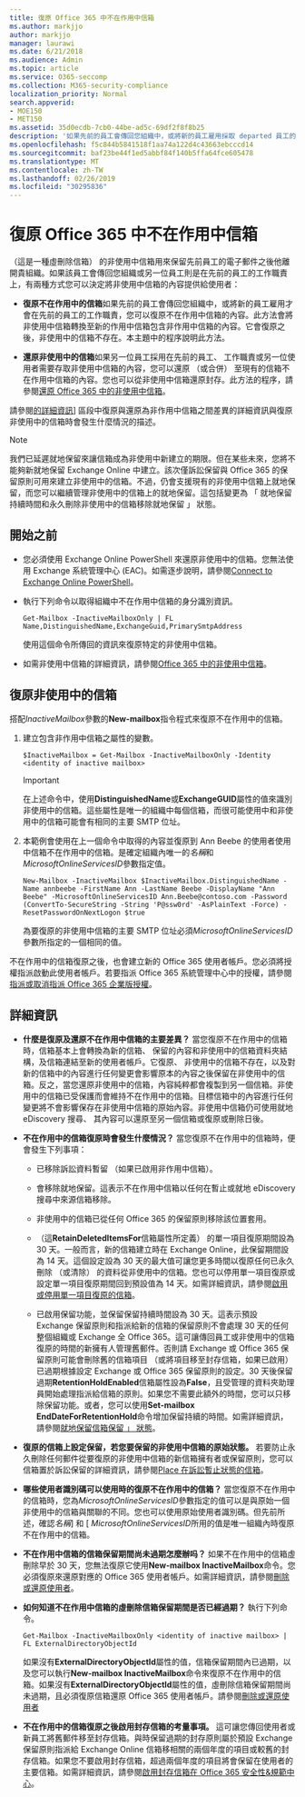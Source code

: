 ```yaml
---
title: 復原 Office 365 中不在作用中信箱
ms.author: markjjo
author: markjjo
manager: laurawi
ms.date: 6/21/2018
ms.audience: Admin
ms.topic: article
ms.service: O365-seccomp
ms.collection: M365-security-compliance
localization_priority: Normal
search.appverid:
- MOE150
- MET150
ms.assetid: 35d0ecdb-7cb0-44be-ad5c-69df2f8f8b25
description: '如果先前的員工會傳回您組織中，或將新的員工雇用採取 departed 員工的工作職責，您可以復原 Office 365 中的非使用中信箱的內容。當您復原不在作用中的信箱時，它會轉換成新的信箱包含非作用中信箱的內容。 '
ms.openlocfilehash: f5c844b5841518f1aa74a122d4c43663ebcccd14
ms.sourcegitcommit: baf23be44f1ed5abbf84f140b5ffa64fce605478
ms.translationtype: MT
ms.contentlocale: zh-TW
ms.lasthandoff: 02/26/2019
ms.locfileid: "30295836"
---
```

# <a name="recover-an-inactive-mailbox-in-office-365"></a>復原 Office 365 中不在作用中信箱

（這是一種虛刪除信箱） 的非使用中信箱用來保留先前員工的電子郵件之後他離開貴組織。如果該員工會傳回您組織或另一位員工則是在先前的員工的工作職責上，有兩種方式您可以決定將非使用中信箱的內容提供給使用者： 
  
- **復原不在作用中的信箱**如果先前的員工會傳回您組織中，或將新的員工雇用才會在先前的員工的工作職責，您可以復原不在作用中信箱的內容。此方法會將非使用中信箱轉換至新的作用中信箱包含非作用中信箱的內容。它會復原之後，非使用中的信箱不存在。本主題中的程序說明此方法。 
    
- **還原非使用中的信箱**如果另一位員工採用在先前的員工、 工作職責或另一位使用者需要存取非使用中信箱的內容，您可以還原 （或合併） 至現有的信箱不在作用中信箱的內容。您也可以從非使用中信箱還原封存。此方法的程序，請參閱[還原 Office 365 中的非使用中信箱](restore-an-inactive-mailbox.md)。
    
請參閱[的詳細資訊](recover-an-inactive-mailbox.md#moreinfo)] 區段中復原與還原為非作用中信箱之間差異的詳細資訊與復原非使用中的信箱時會發生什麼情況的描述。
  
> [!NOTE]
> 我們已延遲就地保留來讓信箱成為非使用中新建立的期限。但在某些未來，您將不能夠新就地保留 Exchange Online 中建立。該次僅訴訟保留與 Office 365 的保留原則可用來建立非使用中的信箱。不過，仍會支援現有的非使用中信箱上就地保留，而您可以繼續管理非使用中的信箱上的就地保留。這包括變更為 「 就地保留持續時間和永久刪除非使用中的信箱移除就地保留 」 狀態。 
  
## <a name="before-you-begin"></a>開始之前

- 您必須使用 Exchange Online PowerShell 來還原非使用中的信箱。您無法使用 Exchange 系統管理中心 (EAC)。如需逐步說明，請參閱[Connect to Exchange Online PowerShell](https://go.microsoft.com/fwlink/?linkid=396554)。
    
- 執行下列命令以取得組織中不在作用中信箱的身分識別資訊。 

    ```
    Get-Mailbox -InactiveMailboxOnly | FL Name,DistinguishedName,ExchangeGuid,PrimarySmtpAddress
    ```

    使用這個命令所傳回的資訊來復原特定的非使用中信箱。
    
- 如需非使用中信箱的詳細資訊，請參閱[Office 365 中的非使用中信箱](inactive-mailboxes-in-office-365.md)。
    
## <a name="recover-an-inactive-mailbox"></a>復原非使用中的信箱

搭配*InactiveMailbox*參數的**New-mailbox**指令程式來復原不在作用中的信箱。 
  
1. 建立包含非作用中信箱之屬性的變數。 
    
    ```
    $InactiveMailbox = Get-Mailbox -InactiveMailboxOnly -Identity <identity of inactive mailbox>
    ```
   
    > [!IMPORTANT]
    > 在上述命令中，使用**DistinguishedName**或**ExchangeGUID**屬性的值來識別非使用中的信箱。這些屬性是唯一的組織中每個信箱，而很可能使用中和非使用中的信箱可能會有相同的主要 SMTP 位址。 
  
2. 本範例會使用在上一個命令中取得的內容並復原到 Ann Beebe 的使用者使用中信箱不在作用中的信箱。是確定組織內唯一的*名稱*和*MicrosoftOnlineServicesID*參數指定值。 

    ```
    New-Mailbox -InactiveMailbox $InactiveMailbox.DistinguishedName -Name annbeebe -FirstName Ann -LastName Beebe -DisplayName "Ann Beebe" -MicrosoftOnlineServicesID Ann.Beebe@contoso.com -Password (ConvertTo-SecureString -String 'P@ssw0rd' -AsPlainText -Force) -ResetPasswordOnNextLogon $true
    ```

    為要復原的非使用中信箱的主要 SMTP 位址必須*MicrosoftOnlineServicesID*參數所指定的一個相同的值。 
    
不在作用中的信箱復原之後，也會建立新的 Office 365 使用者帳戶。您必須將授權指派啟動此使用者帳戶。若要指派 Office 365 系統管理中心中的授權，請參閱[指派或取消指派 Office 365 企業版授權](https://go.microsoft.com/fwlink/p/?LinkId=276798)。
  
## <a name="more-information"></a>詳細資訊

- **什麼是復原及還原不在作用中信箱的主要差異？** 當您復原不在作用中的信箱時，信箱基本上會轉換為新的信箱、 保留的內容和非使用中的信箱資料夾結構，及信箱連結至新的使用者帳戶。它復原、 非使用中的信箱不存在，以及對新的信箱中的內容進行任何變更會影響原本的內容之後保留在非使用中的信箱。反之，當您還原非使用中的信箱，內容純粹都會複製到另一個信箱。非使用中的信箱已受保護而會維持不在作用中的信箱。目標信箱中的內容進行任何變更將不會影響保存在非使用中信箱的原始內容。非使用中信箱仍可使用就地 eDiscovery 搜尋、 其內容可以還原至另一個信箱或復原或刪除日後。 
    
- **不在作用中的信箱復原時會發生什麼情況？** 當您復原不在作用中的信箱時，便會發生下列事項： 
    
  - 已移除訴訟資料暫留 （如果已啟用非作用中信箱）。
    
  - 會移除就地保留。這表示不在作用中信箱以任何在暫止或就地 eDiscovery 搜尋中來源信箱移除。 
    
  - 非使用中的信箱已從任何 Office 365 的保留原則移除該位置套用。
    
  - （這**RetainDeletedItemsFor**信箱屬性所定義） 的單一項目復原期間設為 30 天。一般而言，新的信箱建立時在 Exchange Online，此保留期間設為 14 天。這個設定設為 30 天的最大值可讓您更多時間以復原任何已永久刪除 （或清除） 的資料從非使用中的信箱。您也可以停用單一項目復原或設定單一項目復原期間回到預設值為 14 天。如需詳細資訊，請參閱[啟用或停用單一項目復原的信箱](https://go.microsoft.com/fwlink/?linkid=856769)。
    
  - 已啟用保留功能，並保留保留持續時間設為 30 天。這表示預設 Exchange 保留原則和指派給新的信箱的保留原則不會處理 30 天的任何整個組織或 Exchange 全 Office 365。這可讓傳回員工或非使用中的信箱復原的時間的新擁有人管理舊郵件。否則請 Exchange 或 Office 365 保留原則可能會刪除舊的信箱項目 （或將項目移至封存信箱，如果已啟用） 已過期根據設定 Exchange 或 Office 365 保留原則的設定。30 天後保留過期**RetentionHoldEnabled**信箱屬性設為**False**，且受管理的資料夾助理員開始處理指派給信箱的原則。如果您不需要此額外的時間，您可以只移除保留功能。或者，您可以使用**Set-mailbox EndDateForRetentionHold**命令增加保留持續的時間。如需詳細資訊，請參閱[就地保留信箱保留 」 狀態](https://go.microsoft.com/fwlink/?linkid=856300)。
    
- **復原的信箱上設定保留，若您要保留的非使用中信箱的原始狀態。** 若要防止永久刪除任何郵件從要復原的非使用中信箱的新信箱擁有者或保留原則，您可以信箱置於訴訟保留的詳細資訊，請參閱[Place 在訴訟暫止狀態的信箱](https://go.microsoft.com/fwlink/?linkid=856286)。
    
- **哪些使用者識別碼可以使用時的復原不在作用中的信箱？** 當您復原不在作用中的信箱時，您為*MicrosoftOnlineServicesID*參數指定的值可以是與原始一個非使用中的信箱與關聯的不同。您也可以使用原始使用者識別碼。但先前所述，確認*名稱*] 和 [ *MicrosoftOnlineServicesID*所用的值是唯一組織內時復原不在作用中的信箱。 
    
- **不在作用中信箱的信箱保留期間尚未過期怎麼辦吗？** 如果不在作用中的信箱虛刪除早於 30 天，您無法復原它使用**New-mailbox InactiveMailbox**命令。您必須復原來還原對應的 Office 365 使用者帳戶。如需詳細資訊，請參閱[刪除或還原使用者](https://go.microsoft.com/fwlink/p/?LinkId=279162)。
    
- **如何知道不在作用中信箱的虛刪除信箱保留期間是否已經過期？** 執行下列命令。 
    
    ```
    Get-Mailbox -InactiveMailboxOnly <identity of inactive mailbox> | FL ExternalDirectoryObjectId
  ```

    如果沒有**ExternalDirectoryObjectId**屬性的值，信箱保留期間內已過期，以及您可以執行**New-mailbox InactiveMailbox**命令來復原不在作用中的信箱。如果沒有**ExternalDirectoryObjectId**屬性的值，虛刪除信箱保留期間尚未過期，且必須復原信箱還原 Office 365 使用者帳戶。請參閱[刪除或還原使用者](https://go.microsoft.com/fwlink/p/?LinkId=279162)
    
- **不在作用中的信箱復原之後啟用封存信箱的考量事項。** 這可讓您傳回使用者或新員工將舊郵件移至封存信箱。與時保留過期的封存原則屬於預設 Exchange 保留原則指派給 Exchange Online 信箱移相關的兩個年度的項目或較舊的封存信箱。如果您不要啟用封存信箱，超過兩個年度的項目將會保留在使用者的主要信箱。如需詳細資訊，請參閱[啟用封存信箱在 Office 365 安全性&amp;規範中心](enable-archive-mailboxes.md)。
 